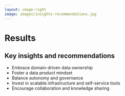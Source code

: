 ```yaml
---
layout: image-right
image: images/insights-recommendations.jpg
---
```

# Results
## Key insights and recommendations

<v-clicks>

- Embrace domain-driven data ownership
- Foster a data product mindset
- Balance autonomy and governance
- Invest in scalable infrastructure and self-service tools
- Encourage collaboration and knowledge sharing

</v-clicks>

<Footer/>

<!--
Embrace domain-driven data ownership:
Adopting a domain-driven approach to data ownership empowers domain experts to make data-related decisions, 
aligning data management with business needs.

Foster a data product mindset:
Treating data as a valuable product that delivers value to its consumers encourages continuous improvement, 
ensuring that data remains relevant and effective.

Balance autonomy and governance:
Striking the right balance between autonomy and governance allows data teams to innovate while adhering to 
organization-wide standards and policies.

Invest in scalable infrastructure and self-service tools:
Providing a robust and scalable infrastructure, along with self-service tools, enables data teams to access and 
manage data independently, allowing the organization to scale more effectively.

Encourage collaboration and knowledge sharing:
Promoting a culture of collaboration and knowledge sharing helps break down data silos and ensures that best 
practices and innovations are spread throughout the organization.
-->